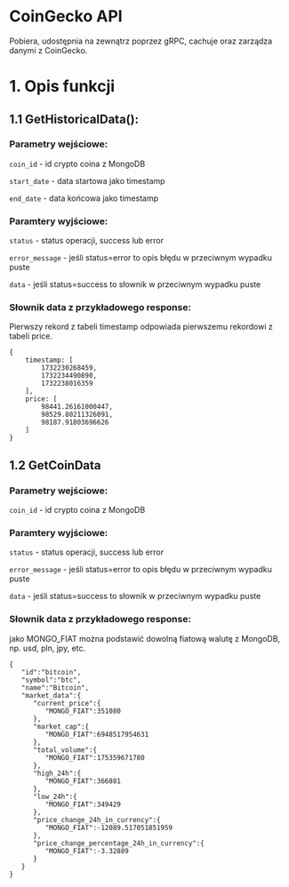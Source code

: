 # CoinGecko API
Pobiera, udostępnia na zewnątrz poprzez gRPC, cachuje oraz zarządza danymi z CoinGecko.

# 1. Opis funkcji
## 1.1 GetHistoricalData():

### Parametry wejściowe:

```coin_id``` - id crypto coina z MongoDB

```start_date``` - data startowa jako timestamp

```end_date``` - data końcowa jako timestamp

### Paramtery wyjściowe:

```status``` - status operacji, success lub error

```error_message``` - jeśli status=error to opis błędu w przeciwnym wypadku puste

```data``` - jeśli status=success to słownik w przeciwnym wypadku puste
    
### Słownik data z przykładowego response:

Pierwszy rekord z tabeli timestamp odpowiada pierwszemu rekordowi z tabeli price.

    {
        timestamp: [
            1732230268459,
            1732234490890,
            1732238016359
        ],
        price: [
            98441.26161000447,
            98529.80211326091,
            98187.91803696626
        ]
    }

## 1.2 GetCoinData

### Parametry wejściowe:

```coin_id``` - id crypto coina z MongoDB
### Paramtery wyjściowe:

```status``` - status operacji, success lub error

```error_message``` - jeśli status=error to opis błędu w przeciwnym wypadku puste

```data``` - jeśli status=success to słownik w przeciwnym wypadku puste
    
### Słownik data z przykładowego response:

jako MONGO_FIAT można podstawić dowolną fiatową walutę z MongoDB, np. usd, pln, jpy, etc.

    {
       "id":"bitcoin",
       "symbol":"btc",
       "name":"Bitcoin",
       "market_data":{
          "current_price":{
             "MONGO_FIAT":351080
          },
          "market_cap":{
             "MONGO_FIAT":6948517954631
          },
          "total_volume":{
             "MONGO_FIAT":175359671780
          },
          "high_24h":{
             "MONGO_FIAT":366881
          },
          "low_24h":{
             "MONGO_FIAT":349429
          },
          "price_change_24h_in_currency":{
             "MONGO_FIAT":-12089.517051851959
          },
          "price_change_percentage_24h_in_currency":{
             "MONGO_FIAT":-3.32889
          }
       }
    }